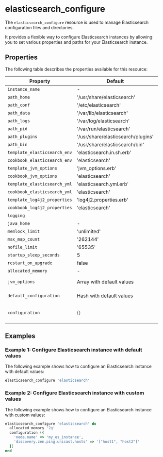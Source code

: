 # elasticsearch_configure

The `elasticsearch_configure` resource is used to manage Elasticsearch configuration files and directories.

It provides a flexible way to configure Elasticsearch instances by allowing you to set various properties and paths for your Elasticsearch instance.

## Properties

The following table describes the properties available for this resource:

| Property                     | Default                            | Example Values                                                |
|------------------------------|------------------------------------|---------------------------------------------------------------|
| `instance_name`              | -                                  | "my_es_instance"                                              |
| `path_home`                  | '/usr/share/elasticsearch'         | "/opt/elasticsearch"                                          |
| `path_conf`                  | '/etc/elasticsearch'               | "/opt/elasticsearch/config"                                   |
| `path_data`                  | '/var/lib/elasticsearch'           | "/opt/elasticsearch/data"                                     |
| `path_logs`                  | '/var/log/elasticsearch'           | "/opt/elasticsearch/logs"                                     |
| `path_pid`                   | '/var/run/elasticsearch'           | "/opt/elasticsearch/pid"                                      |
| `path_plugins`               | '/usr/share/elasticsearch/plugins' | "/opt/elasticsearch/plugins"                                  |
| `path_bin`                   | '/usr/share/elasticsearch/bin'     | "/opt/elasticsearch/bin"                                      |
| `template_elasticsearch_env` | 'elasticsearch.in.sh.erb'          | "custom_elasticsearch.in.sh.erb"                              |
| `cookbook_elasticsearch_env` | 'elasticsearch'                    | "custom_cookbook"                                             |
| `template_jvm_options`       | 'jvm_options.erb'                  | "custom_jvm_options.erb"                                      |
| `cookbook_jvm_options`       | 'elasticsearch'                    | "custom_cookbook"                                             |
| `template_elasticsearch_yml` | 'elasticsearch.yml.erb'            | "custom_elasticsearch.yml.erb"                                |
| `cookbook_elasticsearch_yml` | 'elasticsearch'                    | "custom_cookbook"                                             |
| `template_log4j2_properties` | 'log4j2.properties.erb'            | "custom_log4j2.properties.erb"                                |
| `cookbook_log4j2_properties` | 'elasticsearch'                    | "custom_cookbook"                                             |
| `logging`                    |                                    | { 'logger.level' => 'info' }                                  |
| `java_home`                  | -                                  | "/usr/lib/jvm/java-11-openjdk"                                |
| `memlock_limit`              | 'unlimited'                        | "4096"                                                        |
| `max_map_count`              | '262144'                           | "1048575"                                                     |
| `nofile_limit`               | '65535'                            | "1048576"                                                     |
| `startup_sleep_seconds`      | 5                                  | 10                                                            |
| `restart_on_upgrade`         | false                              | true                                                          |
| `allocated_memory`           | -                                  | "4g", "1024m"                                                 |
| `jvm_options`                | Array with default values          | ["-XX:MaxDirectMemorySize=1g"]                                |
| `default_configuration`      | Hash with default values           | { 'node.name' => 'custom_node_name'}                          |
| `configuration`              | {}                                 | { 'discovery.zen.ping.unicast.hosts' => '["host1", "host2"]'} |

## Examples

### Example 1: Configure Elasticsearch instance with default values

The following example shows how to configure an Elasticsearch instance with default values:

```ruby
elasticsearch_configure 'elasticsearch'
```

### Example 2: Configure Elasticsearch instance with custom values

The following example shows how to configure an Elasticsearch instance with custom values:

```ruby
elasticsearch_configure 'elasticsearch' do
  allocated_memory '2g'
  configuration ({
    'node.name' => 'my_es_instance',
    'discovery.zen.ping.unicast.hosts' => '["host1", "host2"]'
  })
end
```
